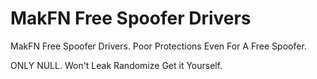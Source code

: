 # MakFN Free Spoofer Drivers
MakFN Free Spoofer Drivers. Poor Protections Even For A Free Spoofer.

ONLY NULL. Won't Leak Randomize Get it Yourself.
